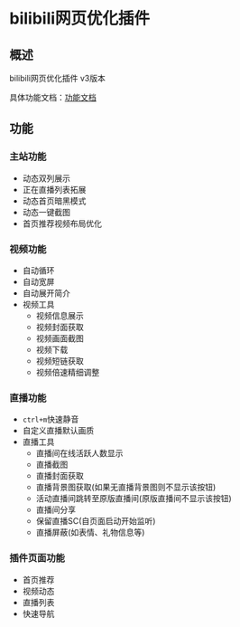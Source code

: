 # bilibili网页优化插件

## 概述

bilibili网页优化插件 v3版本

具体功能文档：[功能文档](https://bili-tool-doc.vercel.app/)



## 功能

### 主站功能

- 动态双列展示
- 正在直播列表拓展
- 动态首页暗黑模式
- 动态一键截图
- 首页推荐视频布局优化

### 视频功能

- 自动循环
- 自动宽屏
- 自动展开简介
- 视频工具
  - 视频信息展示
  - 视频封面获取
  - 视频画面截图
  - 视频下载
  - 视频短链获取
  - 视频倍速精细调整

### 直播功能
- `ctrl+m`快速静音
- 自定义直播默认画质
- 直播工具
  - 直播间在线活跃人数显示
  - 直播截图
  - 直播封面获取
  - 直播背景图获取(如果无直播背景图则不显示该按钮)
  - 活动直播间跳转至原版直播间(原版直播间不显示该按钮)
  - 直播间分享
  - 保留直播SC(自页面启动开始监听)
  - 直播屏蔽(如表情、礼物信息等)

### 插件页面功能

- 首页推荐
- 视频动态
- 直播列表
- 快速导航